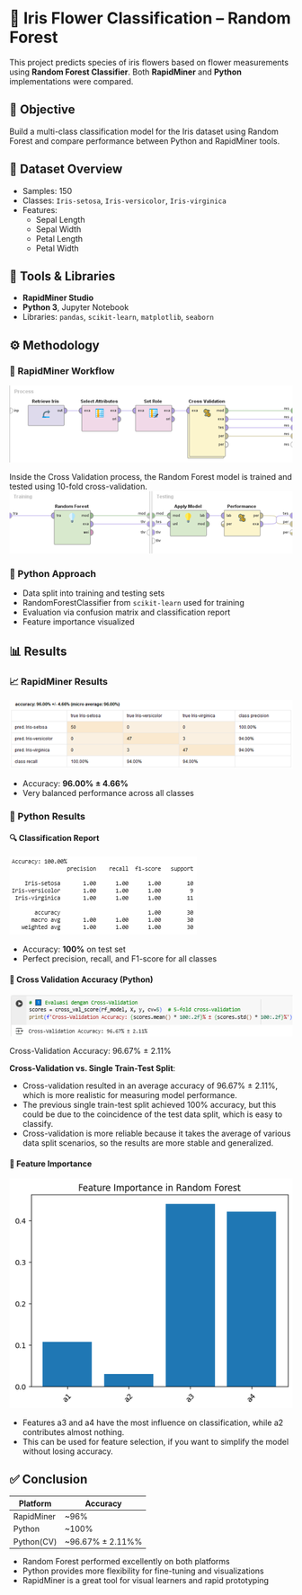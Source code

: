 # 🌸 Iris Flower Classification – Random Forest

This project predicts species of iris flowers based on flower measurements using **Random Forest Classifier**. Both **RapidMiner** and **Python** implementations were compared.

## 📌 Objective
Build a multi-class classification model for the Iris dataset using Random Forest and compare performance between Python and RapidMiner tools.

## 🌱 Dataset Overview
- Samples: 150
- Classes: `Iris-setosa`, `Iris-versicolor`, `Iris-virginica`
- Features:
  - Sepal Length
  - Sepal Width
  - Petal Length
  - Petal Width

## 🧪 Tools & Libraries
- **RapidMiner Studio**
- **Python 3**, Jupyter Notebook
- Libraries: `pandas`, `scikit-learn`, `matplotlib`, `seaborn`

## ⚙️ Methodology

### 📌 RapidMiner Workflow
![Gambar1 - Overall Process Design](/images/Gambar1.png)

Inside the Cross Validation process, the Random Forest model is trained and tested using 10-fold cross-validation.
![Gambar1.1 - Cross Validation Details with Random Forest](/images/Gambar1.1.png)

### 📌 Python Approach
- Data split into training and testing sets
- RandomForestClassifier from `scikit-learn` used for training
- Evaluation via confusion matrix and classification report
- Feature importance visualized

## 📊 Results
### 📈 RapidMiner Results
![Gambar2 - RapidMiner Accuracy & Confusion Matrix](/images/Gambar2.png)

- Accuracy: **96.00% ± 4.66%**
- Very balanced performance across all classes

### 🐍 Python Results

#### 🔍 Classification Report
![Gambar3 - Python Classification Report](/images/Gambar3.png)

- Accuracy: **100%** on test set
- Perfect precision, recall, and F1-score for all classes

#### 🔁 Cross Validation Accuracy (Python)
![Gambar4 - Cross Validation Accuracy in Python](/images/Gambar4.png)

Cross-Validation Accuracy: 96.67% ± 2.11%

**Cross-Validation vs. Single Train-Test Split**:
- Cross-validation resulted in an average accuracy of 96.67% ± 2.11%, which is more realistic for measuring model performance.
- The previous single train-test split achieved 100% accuracy, but this could be due to the coincidence of the test data split, which is easy to classify.
- Cross-validation is more reliable because it takes the average of various data split scenarios, so the results are more stable and generalized.


#### 🧠 Feature Importance
![Gambar5 - Feature Importance Python](/images/Gambar5.png)

- Features a3 and a4 have the most influence on classification, while a2 contributes almost nothing.
- This can be used for feature selection, if you want to simplify the model without losing accuracy.

## ✅ Conclusion
| Platform     | Accuracy |
|--------------|----------|
| RapidMiner   | ~96%     |
| Python       | ~100%               |
| Python(CV)   | ~96.67% ± 2.11%%    |

- Random Forest performed excellently on both platforms
- Python provides more flexibility for fine-tuning and visualizations
- RapidMiner is a great tool for visual learners and rapid prototyping
